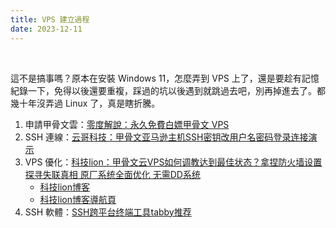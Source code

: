 ```yaml
---
title: VPS 建立過程
date: 2023-12-11
---
```

<br />

這不是搞事嗎？原本在安裝 Windows 11，怎麼弄到 VPS 上了，還是要趁有記憶紀錄一下，免得以後還要重複，踩過的坑以後遇到就跳過去吧，別再掉進去了。都幾十年沒弄過 Linux 了，真是瞎折騰。
<br />

1. 申請甲骨文雲：[零度解說：永久免費白嫖甲骨文 VPS](https://youtu.be/5a5tdJh8mKY?si=F9nIkVyApk6JQxIv)
2. SSH 連線：[云哥科技：甲骨文亚马逊主机SSH密钥改用户名密码登录连接演示](https://youtu.be/gnT7E-ASGjo?si=Ju18nNGcsNTlfg1i)
3. VPS 優化：[科技lion：甲骨文云VPS如何调教达到最佳状态？拿捏防火墙设置 探寻失联真相 原厂系统全面优化 无需DD系统](https://youtu.be/gKiM1kzjThs?si=yBMGqiwNhreLdpMF)
   * [科技lion博客](https://kejilion.blogspot.com/)
   * [科技lion博客導航頁](https://dh.kejilion.pro)
4. SSH 軟體：[SSH跨平台终端工具tabby推荐](https://blog.csdn.net/weixin_39510813/article/details/125864998)
